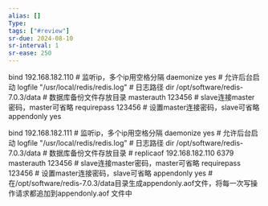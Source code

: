 ```yaml
---
alias: []
Type: 
tags: ["#review"]
sr-due: 2024-08-10
sr-interval: 1
sr-ease: 250
---
```


bind 192.168.182.110 # 监听ip，多个ip用空格分隔 
daemonize yes # 允许后台启动 
logfile "/usr/local/redis/redis.log" # 日志路径 
dir /opt/software/redis-7.0.3/data # 数据库备份文件存放目录 
masterauth 123456 # slave连接master密码，master可省略 
requirepass 123456 # 设置master连接密码，slave可省略 
appendonly yes


bind 192.168.182.111 # 监听ip，多个ip用空格分隔 
daemonize yes # 允许后台启动 
logfile "/usr/local/redis/redis.log" # 日志路径 
dir /opt/software/redis-7.0.3/data # 数据库备份文件存放目录 # 
replicaof 192.168.182.110 6379 
masterauth 123456 # slave连接master密码，master可省略 
requirepass 123456 # 设置master连接密码，slave可省略 
appendonly yes # 在/opt/software/redis-7.0.3/data目录生成appendonly.aof文件，将每一次写操作请求都追加到appendonly.aof 文件中

